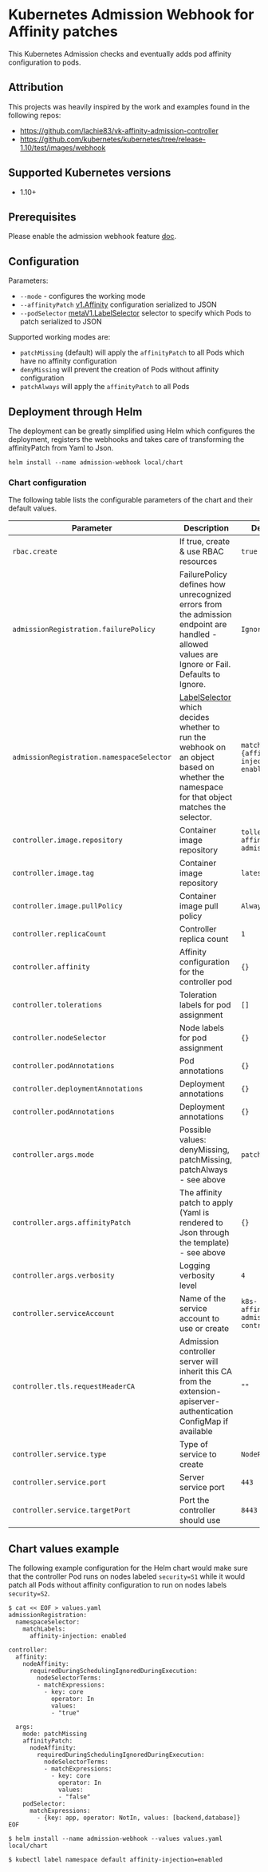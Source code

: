 # Kubernetes Admission Webhook for Affinity patches

This Kubernetes Admission checks and eventually adds pod affinity configuration to pods.

## Attribution

This projects was heavily inspired by the work and examples found in the following repos:
* https://github.com/lachie83/vk-affinity-admission-controller
* https://github.com/kubernetes/kubernetes/tree/release-1.10/test/images/webhook

## Supported Kubernetes versions

* 1.10+

## Prerequisites
Please enable the admission webhook feature
[doc](https://kubernetes.io/docs/admin/extensible-admission-controllers/#enable-external-admission-webhooks).

## Configuration

Parameters:
* `--mode` - configures the working mode
* `--affinityPatch` [v1.Affinity](https://v1-10.docs.kubernetes.io/docs/reference/generated/kubernetes-api/v1.10/#affinity-v1-core) configuration serialized to JSON
* `--podSelector` [metaV1.LabelSelector](https://v1-10.docs.kubernetes.io/docs/reference/generated/kubernetes-api/v1.10/#labelselector-v1-meta) selector to specify which Pods to patch serialized to JSON

Supported working modes are:

* ``patchMissing`` (default) will apply the ``affinityPatch`` to all Pods which have no affinity configuration
* ``denyMissing`` will prevent the creation of Pods without affinity configuration
* ``patchAlways`` will apply the ``affinityPatch`` to all Pods

## Deployment through Helm

The deployment can be greatly simplified using Helm which configures the deployment, registers the webhooks and takes care of transforming the affinityPatch from Yaml to Json.

```
helm install --name admission-webhook local/chart
```

### Chart configuration

The following table lists the configurable parameters of the chart and their default values.

Parameter | Description | Default
--------- | ----------- | -------
`rbac.create` | If true, create & use RBAC resources | `true`
`admissionRegistration.failurePolicy` | FailurePolicy defines how unrecognized errors from the admission endpoint are handled - allowed values are Ignore or Fail. Defaults to Ignore. | `Ignore`
`admissionRegistration.namespaceSelector` | [LabelSelector](https://kubernetes.io/docs/reference/generated/kubernetes-api/v1.10/#labelselector-v1-meta) which decides whether to run the webhook on an object based on whether the namespace for that object matches the selector. |  `matchLabels: {affinity-injection: enabled}`
`controller.image.repository`  | Container image repository | `tolleiv/k8s-affinity-admission`
`controller.image.tag` | Container image repository | `latest`
`controller.image.pullPolicy` | Container image pull policy | `Always`
`controller.replicaCount` | Controller replica count | `1`
`controller.affinity` | Affinity configuration for the controller pod |  `{}`
`controller.tolerations` | Toleration labels for pod assignment | `[]` |
`controller.nodeSelector` | Node labels for pod assignment | `{}` |
`controller.podAnnotations` | Pod annotations | `{}` |
`controller.deploymentAnnotations` | Deployment annotations | `{}` |
`controller.podAnnotations` | Deployment annotations | `{}` |
`controller.args.mode` | Possible values: denyMissing, patchMissing, patchAlways - see above | `patchMissing`
`controller.args.affinityPatch` | The affinity patch to apply (Yaml is rendered to Json through the template) - see above | `{}`
`controller.args.verbosity` | Logging verbosity level | `4` |
`controller.serviceAccount` | Name of the service account to use or create | `k8s-affinity-admission-controller` 
`controller.tls.requestHeaderCA` | Admission controller server will inherit this CA from the extension-apiserver-authentication ConfigMap if available | `""`
`controller.service.type` | Type of service to create | `NodePort`
`controller.service.port` | Server service port | `443`
`controller.service.targetPort` | Port the controller should use | `8443`


## Chart values example

The following example configuration for the Helm chart would make sure that the controller Pod runs on nodes labeled `security=S1` while it would patch all Pods without affinity configuration to run on nodes labels `security=S2`.

```
$ cat << EOF > values.yaml
admissionRegistration:
  namespaceSelector:
    matchLabels:
      affinity-injection: enabled

controller:
  affinity:
    nodeAffinity:
      requiredDuringSchedulingIgnoredDuringExecution:
        nodeSelectorTerms:
        - matchExpressions:
          - key: core
            operator: In
            values:
            - "true"

  args:
    mode: patchMissing
    affinityPatch:
      nodeAffinity:
        requiredDuringSchedulingIgnoredDuringExecution:
          nodeSelectorTerms:
          - matchExpressions:
            - key: core
              operator: In
              values:
              - "false"
    podSelector:
      matchExpressions:
        - {key: app, operator: NotIn, values: [backend,database]}
EOF

$ helm install --name admission-webhook --values values.yaml local/chart

$ kubectl label namespace default affinity-injection=enabled
```
